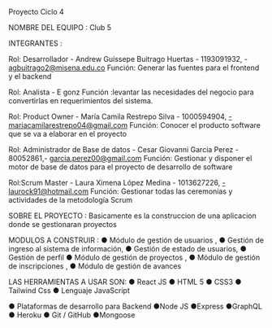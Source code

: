 

Proyecto Ciclo 4



NOMBRE DEL EQUIPO : Club 5



INTEGRANTES : 

Rol:  Desarrollador - Andrew Guissepe Buitrago Huertas - 1193091932,   -  agbuitrago2@misena.edu.co
Función: Generar las fuentes para el frontend y el backend


Rol: Analista - E gonz
Función :levantar las necesidades del negocio para convertirlas en requerimientos del sistema.


Rol: Product Owner - María Camila Restrepo Silva - 1000594904, -mariacamilarestrepo04@gmail.com
Función: Conocer el producto software que se va a elaborar en el proyecto 

Rol: Administrador de Base de datos - Cesar Giovanni Garcia Perez - 80052861,- garcia.perez00@gmail.com
Función: Gestionar y disponer el motor de base de datos para el proyecto de desarrollo de software 


Rol:Scrum Master - Laura Ximena López Medina - 1013627226, -laurock91@hotmail.com
Función: Gestionar todas las ceremonias y actividades de la metodología Scrum 


SOBRE EL PROYECTO : Basicamente es la construccion de una aplicacion donde se gestionaran proyectos


MODULOS A CONSTRUIR : ● Módulo de gestión de usuarios , ● Gestión de ingreso al sistema de información, 
● Gestión de estado de usuarios, ● Gestión de perfil ● Módulo de gestión de proyectos , ● Módulo de gestión de inscripciones , ● Módulo de gestión de avances


LAS HERRAMIENTAS A USAR SON: ● React JS ● HTML 5 ● CSS3 ● Tailwind Css ● Lenguaje JavaScript 

● Plataformas de desarrollo para Backend  ●Node JS ●Express ●GraphQL  ● Heroku ● Git / GitHub  ●Mongoose





















